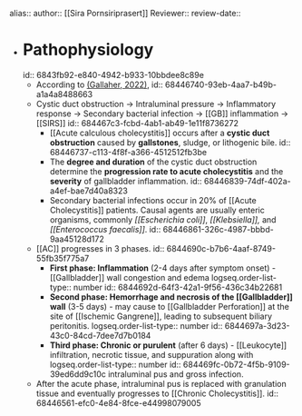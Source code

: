 alias::
author:: [[Sira Pornsiriprasert]] 
Reviewer::
review-date::

- # Pathophysiology
  id:: 6843fb92-e840-4942-b933-10bbdee8c89e
	- According to [(Gallaher, 2022)]([[References/gallaherAcuteCholecystitisReview2022]]),
	  id:: 68446740-93eb-4aa7-b49b-a1a4a8488663
	- Cystic duct obstruction -> Intraluminal pressure -> Inflammatory response -> Secondary bacterial infection -> [[GB]] inflammation -> [[SIRS]]
	  id:: 684467c3-fcbd-4ab1-ab49-1e11f8736272
		- [[Acute calculous cholecystitis]] occurs after a **cystic duct obstruction** caused by **gallstones**, sludge, or lithogenic bile.
		  id:: 68446737-c113-4f8f-a366-4512512fb3be
		- The **degree and duration** of the cystic duct obstruction determine the **progression rate to acute cholecystitis** and the **severity** of gallbladder inflammation.
		  id:: 68446839-74df-402a-a4ef-bae7d40a8323
		- Secondary bacterial infections occur in 20% of [[Acute Cholecystitis]] patients. Causal agents are usually enteric organisms, commonly *[[Escherichia coli]]*, *[[Klebsiella]],* and *[[Enterococcus faecalis]]*.
		  id:: 68446861-326c-4987-bbbd-9aa45128d172
	- [[AC]] progresses in 3 phases.
	  id:: 6844690c-b7b6-4aaf-8749-55fb35f775a7
		- **First phase: Inflammation** (2-4 days after symptom onset) - [[Gallbladder]] wall congestion and edema
		  logseq.order-list-type:: number
		  id:: 6844692d-64f3-42a1-9f56-436c34b22681
		- **Second phase: Hemorrhage and necrosis of the [[Gallbladder]] wall** (3-5 days) - may cause to [[Gallbladder Perforation]] at the site of [[Ischemic Gangrene]], leading to subsequent biliary peritonitis.
		  logseq.order-list-type:: number
		  id:: 6844697a-3d23-43c0-84cd-7dee7d7b0184
		- **Third phase: Chronic or purulent** (after 6 days) - [[Leukocyte]] infiltration, necrotic tissue, and suppuration along with 
		  logseq.order-list-type:: number
		  id:: 684469fc-0b72-4f5b-9109-39ed6dd9c10c
		  intraluminal pus and gross infection.
	- After the acute phase, intraluminal pus is replaced with granulation tissue and eventually progresses to [[Chronic Cholecystitis]].
	  id:: 68446561-efc0-4e84-8fce-e44998079005
